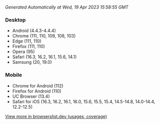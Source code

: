 _Generated Automatically at Wed, 19 Apr 2023 15:58:55 GMT_

### Desktop

- Android (4.4.3-4.4.4)
- Chrome (111, 110, 109, 108, 103)
- Edge (111, 110)
- Firefox (111, 110)
- Opera (95)
- Safari (16.3, 16.2, 16.1, 15.6, 14.1)
- Samsung (20, 19.0)

### Mobile

- Chrome for Android (112)
- Firefox for Android (110)
- UC Browser (13.4)
- Safari for iOS (16.3, 16.2, 16.1, 16.0, 15.6, 15.5, 15.4, 14.5-14.8, 14.0-14.4, 12.2-12.5)

[View more in browserslist.dev (usages, coverage)](https://browserslist.dev/?q=PjAuMiUsbm90IGRlYWQsbm90IG9wX21pbmkgYWxs)
